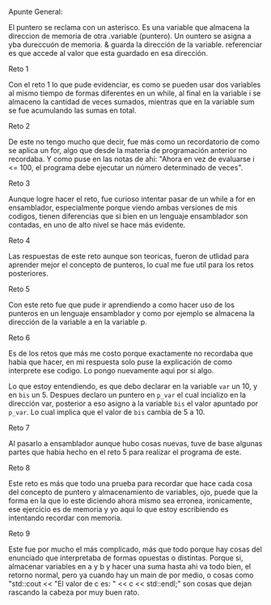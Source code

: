 Apunte General:

El puntero se reclama con un asterisco. Es una variable que almacena la direccion de memoria de otra .variable (puntero).
Un ountero se asigna a yba dureccuón de memoria.
& guarda la dirección de la variable.
referenciar es que accede al valor que esta guardado en esa dirección.

Reto 1

Con el reto 1 lo que pude evidenciar, es como se pueden usar dos variables al mismo tiempo de formas diferentes en un while, al final en la variable i se almaceno la cantidad de veces sumados, 
mientras que en la variable sum se fue acumulando las sumas en total.

Reto 2

De este no tengo mucho que decir, fue más como un recordatorio de como se aplica un for, 
algo que desde la materia de programación anterior no recordaba. Y como puse en las notas de ahi:
"Ahora en vez de evaluarse i <= 100, el programa debe ejecutar un número determinado de veces".

Reto 3

Aunque logre hacer el reto, fue curioso intentar pasar de un while a for en ensamblador, especialmente porque viendo ambas versiones de mis codigos, tienen diferencias que si bien en un lenguaje ensamblador son contadas, en uno de alto nivel se hace más evidente.

Reto 4

Las respuestas de este reto aunque son teoricas, fueron de utlidad para aprender mejor el concepto de
punteros, lo cual me fue util para los retos posteriores.

Reto 5

Con este reto fue que pude ir aprendiendo a como hacer uso de los punteros en un lenguaje ensamblador y como por ejemplo se almacena la dirección de la variable a en la variable p.

Reto 6

Es de los retos que más me costo porque exactamente no recordaba que habia que hacer, en mi respuesta solo puse la explicación de como interprete ese codigo. Lo pongo nuevamente aqui por si algo.

Lo que estoy entendiendo, es que debo declarar en la variable `var` un 10, y en `bis` un 5. 
Despues declaro un puntero en `p_var` el cual incializo en la dirección var,
posterior a eso asigno a la variable `bis` el valor apuntado por `p_var`.
Lo cual implica que el valor de `bis` cambia de 5 a 10.

Reto 7

Al pasarlo a ensamblador aunque hubo cosas nuevas, tuve de base algunas partes que habia hecho en el reto 5 para realizar el programa de este.

Reto 8

Este reto es más que todo una prueba para recordar que hace cada cosa del concepto de puntero y almacenamiento de variables, ojo, puede que la forma en la que lo este diciendo ahora mismo sea erronea, ironicamente, ese ejercicio es de memoria y yo aqui lo que estoy escribiendo es intentando recordar con memoria.

Reto 9

Este fue por mucho el más complicado, más que todo porque hay cosas del enunciado que interpretaba de formas opuestas o distintas. Porque si, almacenar variables en a y b y hacer una suma hasta ahi va todo bien, el retorno normal, pero ya cuando hay un main de por medio, o cosas como "std::cout << "El valor de c es: " << c << std::endl;" son cosas que dejan rascando la cabeza por muy buen rato.